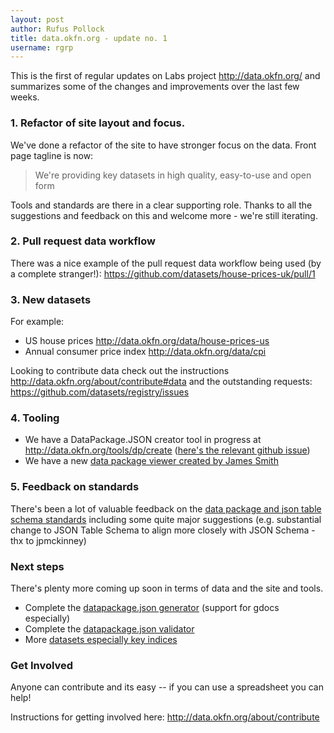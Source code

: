 ```yaml
---
layout: post
author: Rufus Pollock
title: data.okfn.org - update no. 1
username: rgrp
---
```


This is the first of regular updates on Labs project <http://data.okfn.org/>
and summarizes some of the changes and improvements over the last few weeks.

### 1. Refactor of site layout and focus.

We've done a refactor of the site to have stronger focus on the data. Front page tagline is now:

> We're providing key datasets in high quality, easy-to-use and open form

Tools and standards are there in a clear supporting role. Thanks to all the suggestions and feedback on this and welcome more - we're still iterating.

### 2. Pull request data workflow

There was a nice example of the pull request data workflow being used (by a complete stranger!): <https://github.com/datasets/house-prices-uk/pull/1>

### 3. New datasets

For example:

- US house prices <http://data.okfn.org/data/house-prices-us>
- Annual consumer price index <http://data.okfn.org/data/cpi>

Looking to contribute data check out the instructions <http://data.okfn.org/about/contribute#data> and the outstanding requests: <https://github.com/datasets/registry/issues>

### 4. Tooling

- We have a DataPackage.JSON creator tool in progress at http://data.okfn.org/tools/dp/create ([here's the relevant github issue][1])
- We have a new [data package viewer created by James Smith][tools]

[1]: https://github.com/okfn/data.okfn.org/issues/28
[tools]: http://data.okfn.org/tools

### 5. Feedback on standards

There's been a lot of valuable feedback on the [data package and json table schema standards][standards] including some quite major suggestions (e.g. substantial change to JSON Table Schema to align more closely with JSON Schema - thx to jpmckinney)

[standards]: http://data.okfn.org/standards

### Next steps

There's plenty more coming up soon in terms of data and the site and tools.

- Complete the [datapackage.json generator][1] (support for gdocs especially)
- Complete the [datapackage.json validator][2]
- More [datasets especially key indices][3]

[2]: https://github.com/okfn/data.okfn.org/issues/27
[3]: http://data.okfn.org/about/contribute#data

### Get Involved 

Anyone can contribute and its easy -- if you can use a spreadsheet you can help!

Instructions for getting involved here: <http://data.okfn.org/about/contribute>

